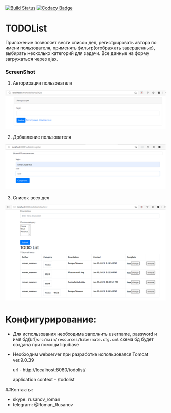 [![Build Status](https://www.travis-ci.com/RomanRusanov/todolist.svg?branch=master)](https://www.travis-ci.com/RomanRusanov/todolist)
[![Codacy Badge](https://app.codacy.com/project/badge/Grade/90dd62c4be064b4882d313d70ec214c2)](https://www.codacy.com/gh/RomanRusanov/todolist/dashboard?utm_source=github.com&amp;utm_medium=referral&amp;utm_content=RomanRusanov/todolist&amp;utm_campaign=Badge_Grade)

# TODOList

Приложение позволяет вести список дел, регистрировать автора по имени пользователя, 
применять фильтр(отображать завершенные), выбирать несколько категорий для задачи. 
Все данные на форму загружаться через ajax.

### ScreenShot

1. Авторизация пользователя

![image](sreenShots/Screenshot_1.png)

2. Добавление пользователя

![image](sreenShots/Screenshot_2.png)
   
3. Список всех дел
   
![image](sreenShots/Screenshot_3.png)

# Конфигурирование:

*   Для использования необходима заполнить username, password и имя бд(url)```src/main/resources/hibernate.cfg.xml```
схема бд будет создана при помощи liquibase
*   Необходим webserver при разработке использовался Tomcat ver.9.0.39
    
    url - http://localhost:8080/todolist/
    
    application context - /todolist

##Контакты:
*   skype: rusanov_roman
*   telegram: @Roman_Rusanov
